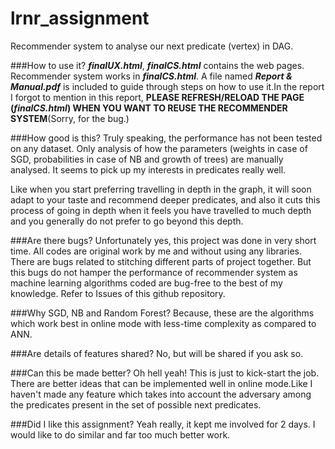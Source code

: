 # lrnr_assignment
Recommender system to analyse our next predicate (vertex) in DAG.

###How to use it?
**_finalUX.html_**, **_finalCS.html_** contains the web pages. Recommender system works in **_finalCS.html_**.
A file named **_Report & Manual.pdf_** is included to guide through steps on how to use it.In the report I forgot to mention in this report, **PLEASE REFRESH/RELOAD THE PAGE (_finalCS.html_) WHEN YOU WANT TO REUSE THE RECOMMENDER SYSTEM**(Sorry, for the bug.)

###How good is this?
Truly speaking, the performance has not been tested on any dataset. Only analysis of how the parameters (weights in case of SGD, probabilities in case of NB and growth of trees) are manually analysed. It seems to pick up my interests in predicates really well.

Like when you start preferring travelling in depth in the graph, it will soon adapt to your taste and recommend deeper predicates, and also it cuts this process of going in depth when it feels you have travelled to much depth and you generally do not prefer to go beyond this depth.

###Are there bugs?
Unfortunately yes, this project was done in very short time. All codes are original work by me and without using any libraries. There are bugs related to stitching different parts of project together. But this bugs do not hamper the performance of recommender system as machine learning algorithms coded are bug-free to the best of my knowledge. Refer to Issues of this github repository.

###Why SGD, NB and Random Forest?
Because, these are the algorithms which work best in online mode with less-time complexity as compared to ANN.

###Are details of features shared?
No, but will be shared if you ask so.

###Can this be made better?
Oh hell yeah! This is just to kick-start the job. There are better ideas that can be implemented well in online mode.Like I haven't made any feature which takes into account the adversary among the predicates present in the set of possible next predicates.

###Did I like this assignment?
Yeah really, it kept me involved for 2 days. I would like to do similar and far too much better work. 
